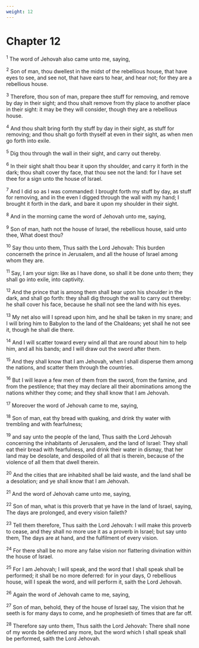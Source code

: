 ```yaml
---
weight: 12
---
```


# Chapter 12

<sup>1</sup> The word of Jehovah also came unto me, saying, 

<sup>2</sup> Son of man, thou dwellest in the midst of the rebellious house, that have eyes to see, and see not, that have ears to hear, and hear not; for they are a rebellious house. 

<sup>3</sup> Therefore, thou son of man, prepare thee stuff for removing, and remove by day in their sight; and thou shalt remove from thy place to another place in their sight: it may be they will consider, though they are a rebellious house. 

<sup>4</sup> And thou shalt bring forth thy stuff by day in their sight, as stuff for removing; and thou shalt go forth thyself at even in their sight, as when men go forth into exile. 

<sup>5</sup> Dig thou through the wall in their sight, and carry out thereby. 

<sup>6</sup> In their sight shalt thou bear it upon thy shoulder, and carry it forth in the dark; thou shalt cover thy face, that thou see not the land: for I have set thee for a sign unto the house of Israel. 

<sup>7</sup> And I did so as I was commanded: I brought forth my stuff by day, as stuff for removing, and in the even I digged through the wall with my hand; I brought it forth in the dark, and bare it upon my shoulder in their sight. 

<sup>8</sup> And in the morning came the word of Jehovah unto me, saying, 

<sup>9</sup> Son of man, hath not the house of Israel, the rebellious house, said unto thee, What doest thou? 

<sup>10</sup> Say thou unto them, Thus saith the Lord Jehovah: This burden concerneth the prince in Jerusalem, and all the house of Israel among whom they are. 

<sup>11</sup> Say, I am your sign: like as I have done, so shall it be done unto them; they shall go into exile, into captivity. 

<sup>12</sup> And the prince that is among them shall bear upon his shoulder in the dark, and shall go forth: they shall dig through the wall to carry out thereby: he shall cover his face, because he shall not see the land with his eyes. 

<sup>13</sup> My net also will I spread upon him, and he shall be taken in my snare; and I will bring him to Babylon to the land of the Chaldeans; yet shall he not see it, though he shall die there. 

<sup>14</sup> And I will scatter toward every wind all that are round about him to help him, and all his bands; and I will draw out the sword after them. 

<sup>15</sup> And they shall know that I am Jehovah, when I shall disperse them among the nations, and scatter them through the countries. 

<sup>16</sup> But I will leave a few men of them from the sword, from the famine, and from the pestilence; that they may declare all their abominations among the nations whither they come; and they shall know that I am Jehovah. 

<sup>17</sup> Moreover the word of Jehovah came to me, saying, 

<sup>18</sup> Son of man, eat thy bread with quaking, and drink thy water with trembling and with fearfulness; 

<sup>19</sup> and say unto the people of the land, Thus saith the Lord Jehovah concerning the inhabitants of Jerusalem, and the land of Israel: They shall eat their bread with fearfulness, and drink their water in dismay, that her land may be desolate, and despoiled of all that is therein, because of the violence of all them that dwell therein. 

<sup>20</sup> And the cities that are inhabited shall be laid waste, and the land shall be a desolation; and ye shall know that I am Jehovah. 

<sup>21</sup> And the word of Jehovah came unto me, saying, 

<sup>22</sup> Son of man, what is this proverb that ye have in the land of Israel, saying, The days are prolonged, and every vision faileth? 

<sup>23</sup> Tell them therefore, Thus saith the Lord Jehovah: I will make this proverb to cease, and they shall no more use it as a proverb in Israel; but say unto them, The days are at hand, and the fulfilment of every vision. 

<sup>24</sup> For there shall be no more any false vision nor flattering divination within the house of Israel. 

<sup>25</sup> For I am Jehovah; I will speak, and the word that I shall speak shall be performed; it shall be no more deferred: for in your days, O rebellious house, will I speak the word, and will perform it, saith the Lord Jehovah. 

<sup>26</sup> Again the word of Jehovah came to me, saying, 

<sup>27</sup> Son of man, behold, they of the house of Israel say, The vision that he seeth is for many days to come, and he prophesieth of times that are far off. 

<sup>28</sup> Therefore say unto them, Thus saith the Lord Jehovah: There shall none of my words be deferred any more, but the word which I shall speak shall be performed, saith the Lord Jehovah. 


